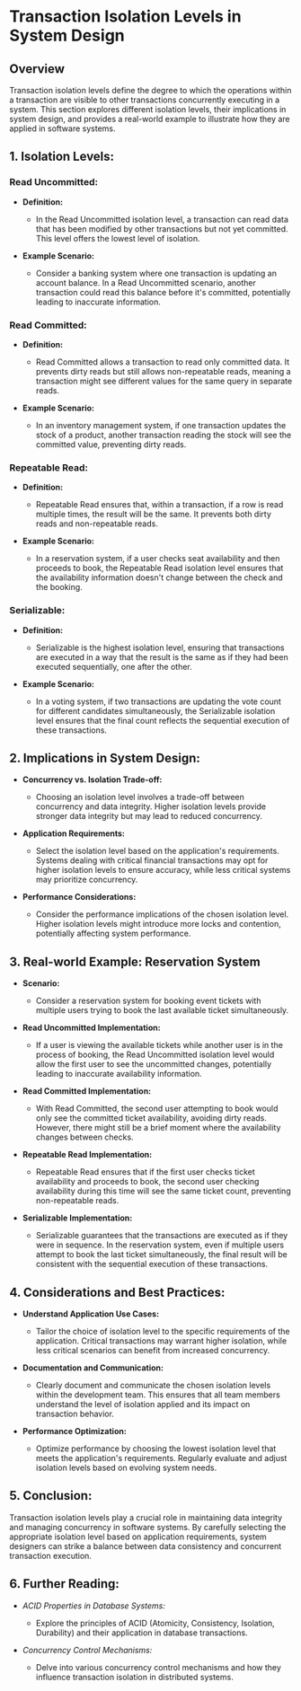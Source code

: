 
# Transaction Isolation Levels in System Design

## Overview

Transaction isolation levels define the degree to which the operations within a transaction are visible to other transactions concurrently executing in a system. This section explores different isolation levels, their implications in system design, and provides a real-world example to illustrate how they are applied in software systems.

## 1. Isolation Levels:

### Read Uncommitted:

- **Definition:**

  - In the Read Uncommitted isolation level, a transaction can read data that has been modified by other transactions but not yet committed. This level offers the lowest level of isolation.
- **Example Scenario:**

  - Consider a banking system where one transaction is updating an account balance. In a Read Uncommitted scenario, another transaction could read this balance before it's committed, potentially leading to inaccurate information.

### Read Committed:

- **Definition:**

  - Read Committed allows a transaction to read only committed data. It prevents dirty reads but still allows non-repeatable reads, meaning a transaction might see different values for the same query in separate reads.
- **Example Scenario:**

  - In an inventory management system, if one transaction updates the stock of a product, another transaction reading the stock will see the committed value, preventing dirty reads.

### Repeatable Read:

- **Definition:**

  - Repeatable Read ensures that, within a transaction, if a row is read multiple times, the result will be the same. It prevents both dirty reads and non-repeatable reads.
- **Example Scenario:**

  - In a reservation system, if a user checks seat availability and then proceeds to book, the Repeatable Read isolation level ensures that the availability information doesn't change between the check and the booking.

### Serializable:

- **Definition:**

  - Serializable is the highest isolation level, ensuring that transactions are executed in a way that the result is the same as if they had been executed sequentially, one after the other.
- **Example Scenario:**

  - In a voting system, if two transactions are updating the vote count for different candidates simultaneously, the Serializable isolation level ensures that the final count reflects the sequential execution of these transactions.

## 2. Implications in System Design:

- **Concurrency vs. Isolation Trade-off:**

  - Choosing an isolation level involves a trade-off between concurrency and data integrity. Higher isolation levels provide stronger data integrity but may lead to reduced concurrency.
- **Application Requirements:**

  - Select the isolation level based on the application's requirements. Systems dealing with critical financial transactions may opt for higher isolation levels to ensure accuracy, while less critical systems may prioritize concurrency.
- **Performance Considerations:**

  - Consider the performance implications of the chosen isolation level. Higher isolation levels might introduce more locks and contention, potentially affecting system performance.

## 3. Real-world Example: Reservation System

- **Scenario:**

  - Consider a reservation system for booking event tickets with multiple users trying to book the last available ticket simultaneously.
- **Read Uncommitted Implementation:**

  - If a user is viewing the available tickets while another user is in the process of booking, the Read Uncommitted isolation level would allow the first user to see the uncommitted changes, potentially leading to inaccurate availability information.
- **Read Committed Implementation:**

  - With Read Committed, the second user attempting to book would only see the committed ticket availability, avoiding dirty reads. However, there might still be a brief moment where the availability changes between checks.
- **Repeatable Read Implementation:**

  - Repeatable Read ensures that if the first user checks ticket availability and proceeds to book, the second user checking availability during this time will see the same ticket count, preventing non-repeatable reads.
- **Serializable Implementation:**

  - Serializable guarantees that the transactions are executed as if they were in sequence. In the reservation system, even if multiple users attempt to book the last ticket simultaneously, the final result will be consistent with the sequential execution of these transactions.

## 4. Considerations and Best Practices:

- **Understand Application Use Cases:**

  - Tailor the choice of isolation level to the specific requirements of the application. Critical transactions may warrant higher isolation, while less critical scenarios can benefit from increased concurrency.
- **Documentation and Communication:**

  - Clearly document and communicate the chosen isolation levels within the development team. This ensures that all team members understand the level of isolation applied and its impact on transaction behavior.
- **Performance Optimization:**

  - Optimize performance by choosing the lowest isolation level that meets the application's requirements. Regularly evaluate and adjust isolation levels based on evolving system needs.

## 5. Conclusion:

Transaction isolation levels play a crucial role in maintaining data integrity and managing concurrency in software systems. By carefully selecting the appropriate isolation level based on application requirements, system designers can strike a balance between data consistency and concurrent transaction execution.

## 6. Further Reading:

- *ACID Properties in Database Systems:*

  - Explore the principles of ACID (Atomicity, Consistency, Isolation, Durability) and their application in database transactions.
- *Concurrency Control Mechanisms:*

  - Delve into various concurrency control mechanisms and how they influence transaction isolation in distributed systems.
